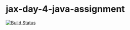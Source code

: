 jax-day-4-java-assignment
===

[![Build Status](https://travis-ci.org/robbiemu/jax-ftd-day-4-java-assignment.svg?branch=roberto.tomas.branch)](https://travis-ci.org/robbiemu/jax-ftd-day-4-java-assignment)
